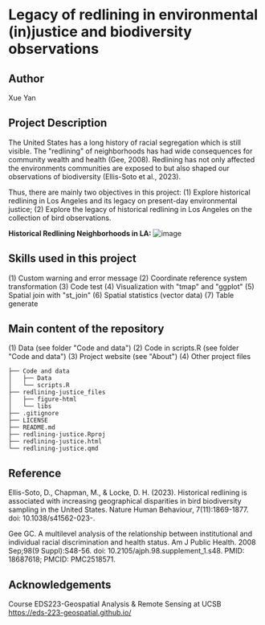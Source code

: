 # Legacy of redlining in environmental (in)justice and biodiversity observations
## Author
Xue Yan

## Project Description
The United States has a long history of racial segregation which is still visible. The "redlining" of neighborhoods has had wide consequences for community wealth and health (Gee, 2008).
Redlining has not only affected the environments communities are exposed to but also shaped our observations of biodiversity (Ellis-Soto et al., 2023).

Thus, there are mainly two objectives in this project: 
(1) Explore historical redlining in Los Angeles and its legacy on present-day environmental justice;
(2) Explore the legacy of historical redlining in Los Angeles on the collection of bird observations.

**Historical Redlining Neighborhoods in LA:**
![image](https://github.com/user-attachments/assets/9b127158-1e74-4cd3-9cf3-27d2e4c895fc)

## Skills used in this project
(1) Custom warning and error message 
(2) Coordinate reference system transformation
(3) Code test
(4) Visualization with "tmap" and "ggplot"
(5) Spatial join with "st_join"
(6) Spatial statistics (vector data)
(7) Table generate

## Main content of the repository
(1) Data (see folder "Code and data")
(2) Code in scripts.R (see folder "Code and data")
(3) Project website (see "About")
(4) Other project files
```
├── Code and data
│   ├── Data
│   └── scripts.R
├── redlining-justice_files
│   ├── figure-html
│   └── libs
├── .gitignore
├── LICENSE
├── README.md
├── redlining-justice.Rproj
├── redlining-justice.html
└── redlining-justice.qmd
```
## Reference
Ellis-Soto, D., Chapman, M., & Locke, D. H. (2023). Historical redlining is associated with increasing geographical disparities in bird biodiversity sampling in the United States. Nature Human Behaviour, 7(11):1869-1877. doi: 10.1038/s41562-023-.

Gee GC. A multilevel analysis of the relationship between institutional and individual racial discrimination and health status. Am J Public Health. 2008 Sep;98(9 Suppl):S48-56. doi: 10.2105/ajph.98.supplement_1.s48. PMID: 18687618; PMCID: PMC2518571.

## Acknowledgements
Course EDS223-Geospatial Analysis & Remote Sensing at UCSB
https://eds-223-geospatial.github.io/
